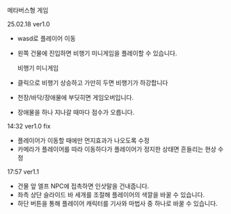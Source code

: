 메타버스형 게임

25.02.18 ver1.0
- wasd로 플레이어 이동
- 왼쪽 건물에 진입하면 비행기 미니게임을 플레이할 수 있습니다.

  비행기 미니게임
- 클릭으로 비행기 상승하고 가만히 두면 비행기가 하강합니다
- 천장/바닥/장애물에 부딧히면 게임오버입니다.
- 장애물을 하나 지나갈 때마다 점수가 오릅니다.

14:32 ver1.0 fix
- 플레이어가 이동할 때에만 먼지효과가 나오도록 수정
- 카메라가 플레이어를 따라 이동하다가 플레이어가 정지한 상태면 흔들리는 현상 수정 

17:57 ver1.1
- 건물 앞 엘프 NPC에 접촉하면 인삿말을 건내줍니다.
- 좌측 상단 슬라이드 바 세개를 조절해 플레이어의 색깔을 바꿀 수 있습니다.
- 하단 버튼을 통해 플레이어 캐릭터를 기사와 마법사 중 하나로 바꿀 수 있습니다.
